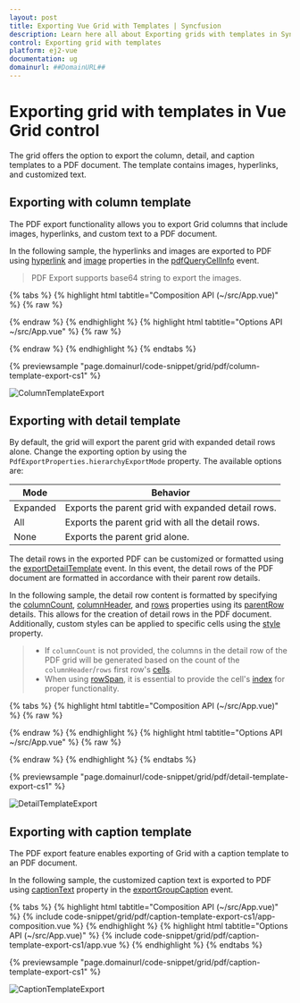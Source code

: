 ```yaml
---
layout: post
title: Exporting Vue Grid with Templates | Syncfusion
description: Learn here all about Exporting grids with templates in Syncfusion Vue Grid component of Syncfusion Essential JS 2 and more.
control: Exporting grid with templates
platform: ej2-vue
documentation: ug
domainurl: ##DomainURL##
---
```


# Exporting grid with templates in Vue Grid control

The grid offers the option to export the column, detail, and caption templates to a PDF document. The template contains images, hyperlinks, and customized text.

## Exporting with column template

The PDF export functionality allows you to export Grid columns that include images, hyperlinks, and custom text to a PDF document.

In the following sample, the hyperlinks and images are exported to PDF using [hyperlink](https://ej2.syncfusion.com/vue/documentation/api/grid/pdfQueryCellInfoEventArgs/#hyperlink) and [image](https://ej2.syncfusion.com/vue/documentation/api/grid/pdfQueryCellInfoEventArgs/#image) properties in the [pdfQueryCellInfo](https://ej2.syncfusion.com/vue/documentation/api/grid/#pdfquerycellinfo) event.

> PDF Export supports base64 string to export the images.

{% tabs %}
{% highlight html tabtitle="Composition API (~/src/App.vue)" %}
{% raw %}
<template>
    <ejs-grid id="ColumnTemplateGrid" ref="grid" :dataSource="data" :allowPdfExport="true"
    :toolbar="toolbar" :toolbarClick="toolbarClick" :pdfQueryCellInfo="pdfQueryCellInfo" height=315>
        <e-columns>
            <e-column headerText="Employee Image" textAlign="Center" :template="'imageTemplate'" width="150"></e-column>
            <e-column field="EmployeeID" headerText="Employee ID" width="125"></e-column>
            <e-column field="FirstName" headerText="Name" width="120"></e-column>
            <e-column headerText="Email ID" :template="'mailTemplate'" width="170"></e-column>
        </e-columns>
        <template v-slot:imageTemplate="{data}">
                <div class="image">
                  <img :src="'data:image/jpeg;base64,'+data.EmployeeImage" :alt="data.EmployeeID"/>
                </div>
            </template>
            <template v-slot:mailTemplate="{data}">
                <div class="link">
                  <a :href="'mailto:'+data.EmailID">{{data.EmailID}}</a>
                </div>
            </template>
    </ejs-grid>
</template>
<script setup>
import { provide, ref } from "vue";
import { GridComponent as EjsGrid, ColumnDirective as EColumn, ColumnsDirective as EColumns, PdfExport, Toolbar } from '@syncfusion/ej2-vue-grids';
import { employeeData } from './datasource.js';
const grid = ref(null);
        const data = employeeData;
        const toolbar = ['PdfExport'];
        const toolbarClick = function (args) {
            if (args.item.id === 'ColumnTemplateGrid_pdfexport') {
                grid.value.pdfExport();
            }
        }
        const pdfQueryCellInfo = function(args) {
            if (args.column.headerText === 'Employee Image') {
                args.image = {
                    base64: args.data.EmployeeImage,
                    height: 50,
                    width: 50,
                };
            }
            if (args.column.headerText === 'Email ID') {
                args.hyperLink = {
                    target: 'mailto:' + args.data.EmailID,
                    displayText: args.data.EmailID,
                };
            }
        }
    provide('grid',  [PdfExport, Toolbar],);,
</script>
<style>
  @import "../node_modules/@syncfusion/ej2-base/styles/tailwind.css";
  @import "../node_modules/@syncfusion/ej2-buttons/styles/tailwind.css";
  @import "../node_modules/@syncfusion/ej2-calendars/styles/tailwind.css";
  @import "../node_modules/@syncfusion/ej2-dropdowns/styles/tailwind.css";
  @import "../node_modules/@syncfusion/ej2-inputs/styles/tailwind.css";
  @import "../node_modules/@syncfusion/ej2-navigations/styles/tailwind.css";
  @import "../node_modules/@syncfusion/ej2-popups/styles/tailwind.css";
  @import "../node_modules/@syncfusion/ej2-splitbuttons/styles/tailwind.css";
  @import "../node_modules/@syncfusion/ej2-vue-grids/styles/tailwind.css";

 .image img {
    height: 55px;
    width: 55px;
    border-radius: 50px;
    box-shadow: inset 0 0 1px #e0e0e0, inset 0 0 14px rgba(0,0,0,0.2);
}
</style>
{% endraw %}
{% endhighlight %}
{% highlight html tabtitle="Options API ~/src/App.vue" %}
{% raw %}
<template>
    <ejs-grid id="ColumnTemplateGrid" ref="grid" :dataSource="data" :allowPdfExport="true"
    :toolbar="toolbar" :toolbarClick="toolbarClick" :pdfQueryCellInfo="pdfQueryCellInfo" height=315>
        <e-columns>
            <e-column headerText="Employee Image" textAlign="Center" :template="'imageTemplate'" width="150"></e-column>
            <e-column field="EmployeeID" headerText="Employee ID" width="125"></e-column>
            <e-column field="FirstName" headerText="Name" width="120"></e-column>
            <e-column headerText="Email ID" :template="'mailTemplate'" width="170"></e-column>
        </e-columns>
        <template v-slot:imageTemplate="{data}">
                <div class="image">
                  <img :src="'data:image/jpeg;base64,'+data.EmployeeImage" :alt="data.EmployeeID"/>
                </div>
            </template>
            <template v-slot:mailTemplate="{data}">
                <div class="link">
                  <a :href="'mailto:'+data.EmailID">{{data.EmailID}}</a>
                </div>
            </template>
    </ejs-grid>
</template>

<script>
import { GridComponent, ColumnsDirective, ColumnDirective, PdfExport, Toolbar } from '@syncfusion/ej2-vue-grids';
import { employeeData } from './datasource.js';
export default {
name: "App",
components: {
"ejs-grid":GridComponent,
"e-columns":ColumnsDirective,
"e-column":ColumnDirective
},
    data: () => {
        return {
            data: employeeData,
            toolbar: ['PdfExport'],
        };
    },
    methods: {
        toolbarClick: function (args) {
            if (args.item.id === 'ColumnTemplateGrid_pdfexport') {
                this.$refs.grid.pdfExport();
            }
        },
        pdfQueryCellInfo: function(args) {
            if (args.column.headerText === 'Employee Image') {
                args.image = {
                    base64: args.data.EmployeeImage,
                    height: 50,
                    width: 50,
                };
            }
            if (args.column.headerText === 'Email ID') {
                args.hyperLink = {
                    target: 'mailto:' + args.data.EmailID,
                    displayText: args.data.EmailID,
                };
            }
        }
    },
    provide: {
        grid: [PdfExport, Toolbar],
    },
}
</script>
<style>
  @import "../node_modules/@syncfusion/ej2-base/styles/tailwind.css";
  @import "../node_modules/@syncfusion/ej2-buttons/styles/tailwind.css";
  @import "../node_modules/@syncfusion/ej2-calendars/styles/tailwind.css";
  @import "../node_modules/@syncfusion/ej2-dropdowns/styles/tailwind.css";
  @import "../node_modules/@syncfusion/ej2-inputs/styles/tailwind.css";
  @import "../node_modules/@syncfusion/ej2-navigations/styles/tailwind.css";
  @import "../node_modules/@syncfusion/ej2-popups/styles/tailwind.css";
  @import "../node_modules/@syncfusion/ej2-splitbuttons/styles/tailwind.css";
  @import "../node_modules/@syncfusion/ej2-vue-grids/styles/tailwind.css";

 .image img {
    height: 55px;
    width: 55px;
    border-radius: 50px;
    box-shadow: inset 0 0 1px #e0e0e0, inset 0 0 14px rgba(0,0,0,0.2);
}
</style>
{% endraw %}
{% endhighlight %}
{% endtabs %}
        
{% previewsample "page.domainurl/code-snippet/grid/pdf/column-template-export-cs1" %}

![ColumnTemplateExport](../images/colTemp_pdf_expt.gif)

## Exporting with detail template

By default, the grid will export the parent grid with expanded detail rows alone. Change the exporting option by using the `PdfExportProperties.hierarchyExportMode` property. The available options are:

| Mode     | Behavior    |
|----------|-------------|
| Expanded | Exports the parent grid with expanded detail rows. |
| All      | Exports the parent grid with all the detail rows. |
| None     | Exports the parent grid alone. |

The detail rows in the exported PDF can be customized or formatted using the [exportDetailTemplate](https://ej2.syncfusion.com/vue/documentation/api/grid/#exportdetailtemplate) event. In this event, the detail rows of the PDF document are formatted in accordance with their parent row details.

In the following sample, the detail row content is formatted by specifying the [columnCount](https://ej2.syncfusion.com/vue/documentation/api/grid/detailTemplateProperties/#columncount), [columnHeader](https://ej2.syncfusion.com/vue/documentation/api/grid/detailTemplateProperties/#columnheader), and [rows](https://ej2.syncfusion.com/vue/documentation/api/grid/detailTemplateProperties/#rows) properties using its [parentRow](https://ej2.syncfusion.com/vue/documentation/api/grid/exportDetailTemplateEventArgs/#parentrow) details. This allows for the creation of detail rows in the PDF document. Additionally, custom styles can be applied to specific cells using the [style](https://ej2.syncfusion.com/vue/documentation/api/grid/detailTemplateCell/#style) property.

> * If `columnCount` is not provided, the columns in the detail row of the PDF grid will be generated based on the count of the `columnHeader`/`rows` first row's [cells](https://ej2.syncfusion.com/vue/documentation/api/grid/detailTemplateRow/#cells).
> * When using [rowSpan](https://ej2.syncfusion.com/vue/documentation/api/grid/detailTemplateCell/#rowspan), it is essential to provide the cell's [index](https://ej2.syncfusion.com/vue/documentation/api/grid/detailTemplateCell/#index) for proper functionality.

{% tabs %}
{% highlight html tabtitle="Composition API (~/src/App.vue)" %}
{% raw %}
<template>
  <ejs-grid id="DetailTemplateGrid" ref="grid" :dataSource="data" :detailTemplate="'detailTemplate'" :toolbar="toolbar"
  :toolbarClick="toolbarClick" :exportDetailTemplate="exportDetailTemplate" height=315 :allowPdfExport="true">
    <e-columns>
      <e-column field="Category" headerText="Category" width="140" textAlign="Right"></e-column>
      <e-column field="ProductID" headerText="Product ID" width="120"></e-column>
      <e-column field="Status" headerText="Status" width="120"></e-column>
    </e-columns>
    <template v-slot:detailTemplate="{ data }">
        <table class="detailtable" width="100%">
            <colgroup>
                <col width="40%" />
                <col width="60%" />
            </colgroup>
            <thead>
                <tr>
                    <th colspan="2" style="font-weight: 500;text-align: center;background-color: #ADD8E6;">
                        Product Details
                    </th>
                </tr>
            </thead>
            <tbody>
                <tr>
                    <td rowspan="4" style="text-align: center;">
                        <img class='photo' :src="'data:image/jpeg;base64,'+data.ProductImg" alt="data.EmployeeID" />
                    </td>
                    <td>
                        <span style="font-weight: 500;color: #0a76ff;">Offers: {{data.Offers}} </span>
                    </td>
                </tr>
                <tr>
                    <td>
                        <span>Available: {{data.Available}} </span>
                    </td>
                </tr>
                <tr>
                    <td>
                        <span class="link">
                            Contact: <a :href="'mailto:'+data.Contact">{{data.Contact}}</a>
                        </span>
                    </td>
                </tr>
                <tr>
                    <td>
                        <span style="font-weight: 500;color: #0a76ff;"> Ratings: {{data.Ratings}}</span>
                    </td>
                </tr>
                <tr>
                    <td style="text-align: center;">
                        <span> {{data.productDesc}}</span>
                    </td>
                    <td>
                        <span>{{data.ReturnPolicy}}</span>
                    </td>
                </tr>
                <tr>
                    <td style="text-align: center;">
                        <span style="font-weight: 500;" > {{data.Cost}}</span>
                    </td>
                    <td>
                        <span>{{data.Cancellation}}</span>
                    </td>
                </tr>
                <tr>
                    <td style="text-align: center;">
                        <span :class="data.Status" style="font-weight: 500;" > {{data.Status}}</span>
                    </td>
                    <td>
                        <span style="font-weight: 500;color: #0a76ff;">{{data.Delivery}}</span>
                    </td>
                </tr>
            </tbody>
        </table>
    </template>
  </ejs-grid>
</template>

<script setup>
import { provide, ref } from "vue";
import { GridComponent as EjsGrid, ColumnDirective as EColumn, ColumnsDirective as EColumns, DetailRow, PdfExport, Toolbar } from '@syncfusion/ej2-vue-grids';
import { employeeData } from './datasource.js';
const grid = ref(null);
      const data = employeeData;
      const toolbar = ['PdfExport'];
    const toolbarClick = function (args) {
        if (args.item.id === 'DetailTemplateGrid_pdfexport') {
            grid.value.pdfExport({ hierarchyExportMode: "Expanded" });
        }
    }
    const exportDetailTemplate = function(args) {
        args.value = {
            columnCount: 2,
            columnHeader: [
                {
                    cells: [{
                        index: 0, colSpan: 2, value: 'Product Details',
                        style: { backColor: '#ADD8E6', pdfTextAlignment: 'Center', bold: true }
                    }]
                }
            ],
            rows: [
                {
                    cells: [
                        {
                            index: 0, rowSpan: 4, image: { base64: args.parentRow.data['ProductImg'], width: 80 }
                        },
                        {
                            index: 1, value: "Offers: " + args.parentRow.data['Offers'],
                            style: { fontColor: '#0A76FF', fontSize: 15 }
                        },
                    ]
                },
                {
                    cells: [
                        {
                            index: 1, value: 'Available: ' + args.parentRow.data['Available']
                        }]
                },
                {
                    cells: [
                        {
                            index: 1, value: 'Contact: ',
                            hyperLink: {
                                target: 'mailto:' + args.parentRow.data['Contact'],
                                displayText: args.parentRow.data['Contact']
                            }
                        }
                    ]
                },
                {
                    cells: [
                        {
                            index: 1, value: 'Ratings: ' + args.parentRow.data['Ratings'],
                            style: { fontColor: '#0A76FF', fontSize: 15 }
                        }
                    ]
                },
                {
                    cells: [
                        {
                            index: 0, value: args.parentRow.data['productDesc'],
                            style: { pdfTextAlignment: 'Center' }
                        },
                        { index: 1, value: args.parentRow.data['ReturnPolicy'] }
                    ]
                },
                {
                    cells: [
                        {
                            index: 0, value: args.parentRow.data['Cost'],
                            style: { bold: true, pdfTextAlignment: 'Center' }
                        },
                        { index: 1, value: args.parentRow.data['Cancellation'] }
                    ]
                },
                {
                    cells: [
                        {
                            index: 0, value: args.parentRow.data['Status'],
                            style: {
                                fontColor: args.parentRow.data['Status'] === 'Available' ? '#00FF00' : '#FF0000',
                                pdfTextAlignment: 'Center', fontSize: 15
                            }
                        },
                        {
                            index: 1, value: args.parentRow.data['Delivery'],
                            style: { fontColor: '#0A76FF', fontSize: 15 }
                        }
                    ]
                }
            ],
        };
    }
  provide('grid',  [DetailRow, PdfExport, Toolbar]);
</script>
<style>
  @import "../node_modules/@syncfusion/ej2-base/styles/tailwind.css";
  @import "../node_modules/@syncfusion/ej2-buttons/styles/tailwind.css";
  @import "../node_modules/@syncfusion/ej2-calendars/styles/tailwind.css";
  @import "../node_modules/@syncfusion/ej2-dropdowns/styles/tailwind.css";
  @import "../node_modules/@syncfusion/ej2-inputs/styles/tailwind.css";
  @import "../node_modules/@syncfusion/ej2-navigations/styles/tailwind.css";
  @import "../node_modules/@syncfusion/ej2-popups/styles/tailwind.css";
  @import "../node_modules/@syncfusion/ej2-splitbuttons/styles/tailwind.css";
  @import "../node_modules/@syncfusion/ej2-vue-grids/styles/tailwind.css";
 .detailtable td {
        font-size: 13px;
        padding: 4px;
        max-width: 0;
        overflow: hidden;
        text-overflow: ellipsis;
        white-space: nowrap;
    }

    .photo {
        width: 100px;
        height: 100px;
        border-radius: 50px;
        box-shadow: inset 0 0 1px #e0e0e0, inset 0 0 14px rgba(0,0,0,0.2);
    }

    .Unavailable {
        color: #FF0000;
    }

    .Available {
        color: #00FF00;
    }

    @media screen and (max-width: 800px) and (min-width: 320px) {
        .photo {
            width: 70px;
            height: 70px;
        }
    }
</style>
{% endraw %}
{% endhighlight %}
{% highlight html tabtitle="Options API ~/src/App.vue" %}
{% raw %}
<template>
  <ejs-grid id="DetailTemplateGrid" ref="grid" :dataSource="data" :detailTemplate="'detailTemplate'" :toolbar="toolbar"
  :toolbarClick="toolbarClick" :exportDetailTemplate="exportDetailTemplate" height=315 :allowPdfExport="true">
    <e-columns>
      <e-column field="Category" headerText="Category" width="140" textAlign="Right"></e-column>
      <e-column field="ProductID" headerText="Product ID" width="120"></e-column>
      <e-column field="Status" headerText="Status" width="120"></e-column>
    </e-columns>
    <template v-slot:detailTemplate="{ data }">
        <table class="detailtable" width="100%">
            <colgroup>
                <col width="40%" />
                <col width="60%" />
            </colgroup>
            <thead>
                <tr>
                    <th colspan="2" style="font-weight: 500;text-align: center;background-color: #ADD8E6;">
                        Product Details
                    </th>
                </tr>
            </thead>
            <tbody>
                <tr>
                    <td rowspan="4" style="text-align: center;">
                        <img class='photo' :src="'data:image/jpeg;base64,'+data.ProductImg" alt="data.EmployeeID" />
                    </td>
                    <td>
                        <span style="font-weight: 500;color: #0a76ff;">Offers: {{data.Offers}} </span>
                    </td>
                </tr>
                <tr>
                    <td>
                        <span>Available: {{data.Available}} </span>
                    </td>
                </tr>
                <tr>
                    <td>
                        <span class="link">
                            Contact: <a :href="'mailto:'+data.Contact">{{data.Contact}}</a>
                        </span>
                    </td>
                </tr>
                <tr>
                    <td>
                        <span style="font-weight: 500;color: #0a76ff;"> Ratings: {{data.Ratings}}</span>
                    </td>
                </tr>
                <tr>
                    <td style="text-align: center;">
                        <span> {{data.productDesc}}</span>
                    </td>
                    <td>
                        <span>{{data.ReturnPolicy}}</span>
                    </td>
                </tr>
                <tr>
                    <td style="text-align: center;">
                        <span style="font-weight: 500;" > {{data.Cost}}</span>
                    </td>
                    <td>
                        <span>{{data.Cancellation}}</span>
                    </td>
                </tr>
                <tr>
                    <td style="text-align: center;">
                        <span :class="data.Status" style="font-weight: 500;" > {{data.Status}}</span>
                    </td>
                    <td>
                        <span style="font-weight: 500;color: #0a76ff;">{{data.Delivery}}</span>
                    </td>
                </tr>
            </tbody>
        </table>
    </template>
  </ejs-grid>
</template>

<script>
import { GridComponent, ColumnsDirective, ColumnDirective, DetailRow, PdfExport, Toolbar } from '@syncfusion/ej2-vue-grids';
import { employeeData } from './datasource.js';
export default {
name: "App",
components: {
"ejs-grid":GridComponent,
"e-columns":ColumnsDirective,
"e-column":ColumnDirective
},
  data: () => {
    return {
      data: employeeData,
      toolbar: ['PdfExport'],
    };
  },
  methods: {
    toolbarClick: function (args) {
        if (args.item.id === 'DetailTemplateGrid_pdfexport') {
            this.$refs.grid.pdfExport({ hierarchyExportMode: "Expanded" });
        }
    },
    exportDetailTemplate: function(args) {
        args.value = {
            columnCount: 2,
            columnHeader: [
                {
                    cells: [{
                        index: 0, colSpan: 2, value: 'Product Details',
                        style: { backColor: '#ADD8E6', pdfTextAlignment: 'Center', bold: true }
                    }]
                }
            ],
            rows: [
                {
                    cells: [
                        {
                            index: 0, rowSpan: 4, image: { base64: args.parentRow.data['ProductImg'], width: 80 }
                        },
                        {
                            index: 1, value: "Offers: " + args.parentRow.data['Offers'],
                            style: { fontColor: '#0A76FF', fontSize: 15 }
                        },
                    ]
                },
                {
                    cells: [
                        {
                            index: 1, value: 'Available: ' + args.parentRow.data['Available']
                        }]
                },
                {
                    cells: [
                        {
                            index: 1, value: 'Contact: ',
                            hyperLink: {
                                target: 'mailto:' + args.parentRow.data['Contact'],
                                displayText: args.parentRow.data['Contact']
                            }
                        }
                    ]
                },
                {
                    cells: [
                        {
                            index: 1, value: 'Ratings: ' + args.parentRow.data['Ratings'],
                            style: { fontColor: '#0A76FF', fontSize: 15 }
                        }
                    ]
                },
                {
                    cells: [
                        {
                            index: 0, value: args.parentRow.data['productDesc'],
                            style: { pdfTextAlignment: 'Center' }
                        },
                        { index: 1, value: args.parentRow.data['ReturnPolicy'] }
                    ]
                },
                {
                    cells: [
                        {
                            index: 0, value: args.parentRow.data['Cost'],
                            style: { bold: true, pdfTextAlignment: 'Center' }
                        },
                        { index: 1, value: args.parentRow.data['Cancellation'] }
                    ]
                },
                {
                    cells: [
                        {
                            index: 0, value: args.parentRow.data['Status'],
                            style: {
                                fontColor: args.parentRow.data['Status'] === 'Available' ? '#00FF00' : '#FF0000',
                                pdfTextAlignment: 'Center', fontSize: 15
                            }
                        },
                        {
                            index: 1, value: args.parentRow.data['Delivery'],
                            style: { fontColor: '#0A76FF', fontSize: 15 }
                        }
                    ]
                }
            ],
        };
    }
  },
  provide: {
    grid: [DetailRow, PdfExport, Toolbar],
  },
}
</script>
<style>
  @import "../node_modules/@syncfusion/ej2-base/styles/tailwind.css";
  @import "../node_modules/@syncfusion/ej2-buttons/styles/tailwind.css";
  @import "../node_modules/@syncfusion/ej2-calendars/styles/tailwind.css";
  @import "../node_modules/@syncfusion/ej2-dropdowns/styles/tailwind.css";
  @import "../node_modules/@syncfusion/ej2-inputs/styles/tailwind.css";
  @import "../node_modules/@syncfusion/ej2-navigations/styles/tailwind.css";
  @import "../node_modules/@syncfusion/ej2-popups/styles/tailwind.css";
  @import "../node_modules/@syncfusion/ej2-splitbuttons/styles/tailwind.css";
  @import "../node_modules/@syncfusion/ej2-vue-grids/styles/tailwind.css";
 .detailtable td {
        font-size: 13px;
        padding: 4px;
        max-width: 0;
        overflow: hidden;
        text-overflow: ellipsis;
        white-space: nowrap;
    }

    .photo {
        width: 100px;
        height: 100px;
        border-radius: 50px;
        box-shadow: inset 0 0 1px #e0e0e0, inset 0 0 14px rgba(0,0,0,0.2);
    }

    .Unavailable {
        color: #FF0000;
    }

    .Available {
        color: #00FF00;
    }

    @media screen and (max-width: 800px) and (min-width: 320px) {
        .photo {
            width: 70px;
            height: 70px;
        }
    }
</style>
{% endraw %}
{% endhighlight %}
{% endtabs %}
        
{% previewsample "page.domainurl/code-snippet/grid/pdf/detail-template-export-cs1" %}

![DetailTemplateExport](../images/detailTemp_pdf_expt.gif)

## Exporting with caption template

The PDF export feature enables exporting of Grid with a caption template to an PDF document.

In the following sample, the customized caption text is exported to PDF using [captionText](https://ej2.syncfusion.com/vue/documentation/api/grid/exportGroupCaptionEventArgs/#captiontext) property in the [exportGroupCaption](https://ej2.syncfusion.com/vue/documentation/api/grid/#exportgroupcaption) event.

{% tabs %}
{% highlight html tabtitle="Composition API (~/src/App.vue)" %}
{% include code-snippet/grid/pdf/caption-template-export-cs1/app-composition.vue %}
{% endhighlight %}
{% highlight html tabtitle="Options API (~/src/App.vue)" %}
{% include code-snippet/grid/pdf/caption-template-export-cs1/app.vue %}
{% endhighlight %}
{% endtabs %}
        
{% previewsample "page.domainurl/code-snippet/grid/pdf/caption-template-export-cs1" %}

![CaptionTemplateExport](../images/captionTemp_pdf_expt.gif)